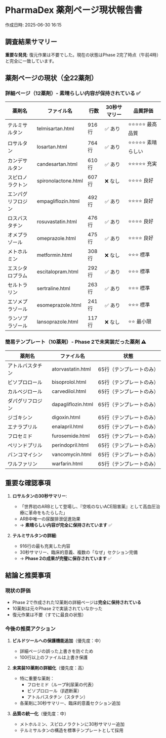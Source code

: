 # PharmaDex 薬剤ページ現状報告書
作成日時: 2025-06-30 16:15

## 調査結果サマリー

**重要な発見**: 復元作業は不要でした。現在の状態はPhase 2完了時点（午前4時）と完全に一致しています。

## 薬剤ページの現状（全22薬剤）

### 詳細ページ（12薬剤）- 素晴らしい内容が保持されている ✅

| 薬剤名 | ファイル名 | 行数 | 30秒サマリー | 品質評価 |
|--------|------------|------|--------------|----------|
| テルミサルタン | telmisartan.html | 916行 | ✅ あり | ⭐⭐⭐⭐⭐ 最高品質 |
| ロサルタン | losartan.html | 764行 | ✅ あり | ⭐⭐⭐⭐⭐ 素晴らしい |
| カンデサルタン | candesartan.html | 610行 | ✅ あり | ⭐⭐⭐⭐⭐ 充実 |
| スピロノラクトン | spironolactone.html | 607行 | ❌ なし | ⭐⭐⭐⭐ 良好 |
| エンパグリフロジン | empagliflozin.html | 492行 | ✅ あり | ⭐⭐⭐⭐ 良好 |
| ロスバスタチン | rosuvastatin.html | 476行 | ✅ あり | ⭐⭐⭐⭐ 良好 |
| オメプラゾール | omeprazole.html | 475行 | ✅ あり | ⭐⭐⭐⭐ 良好 |
| メトホルミン | metformin.html | 308行 | ❌ なし | ⭐⭐⭐ 標準 |
| エスシタロプラム | escitalopram.html | 292行 | ✅ あり | ⭐⭐⭐ 標準 |
| セルトラリン | sertraline.html | 263行 | ✅ あり | ⭐⭐⭐ 標準 |
| エソメプラゾール | esomeprazole.html | 241行 | ✅ あり | ⭐⭐⭐ 標準 |
| ランソプラゾール | lansoprazole.html | 117行 | ❌ なし | ⭐⭐ 最小限 |

### 簡易テンプレート（10薬剤）- Phase 2で未実装だった薬剤 ⚠️

| 薬剤名 | ファイル名 | 状態 |
|--------|------------|------|
| アトルバスタチン | atorvastatin.html | 65行（テンプレートのみ） |
| ビソプロロール | bisoprolol.html | 65行（テンプレートのみ） |
| カルベジロール | carvedilol.html | 65行（テンプレートのみ） |
| ダパグリフロジン | dapagliflozin.html | 65行（テンプレートのみ） |
| ジゴキシン | digoxin.html | 65行（テンプレートのみ） |
| エナラプリル | enalapril.html | 65行（テンプレートのみ） |
| フロセミド | furosemide.html | 65行（テンプレートのみ） |
| ペリンドプリル | perindopril.html | 65行（テンプレートのみ） |
| バンコマイシン | vancomycin.html | 65行（テンプレートのみ） |
| ワルファリン | warfarin.html | 65行（テンプレートのみ） |

## 重要な確認事項

1. **ロサルタンの30秒サマリー**: 
   - 「世界初のARBとして登場し、『空咳のないACE阻害薬』として高血圧治療に革命をもたらした」
   - ARB中唯一の尿酸排泄促進効果
   - → **素晴らしい内容が完全に保持されています** ✅

2. **テルミサルタンの詳細**:
   - 916行の最も充実した内容
   - 30秒サマリー、臨床的意義、複数の「なぜ」セクション完備
   - → **Phase 2の成果が完璧に保存されています** ✅

## 結論と推奨事項

### 現状の評価
- Phase 2で作成された12薬剤の詳細ページは**完全に保持されている**
- 10薬剤は元々Phase 2で実装されていなかった
- 復元作業は不要（すでに最良の状態）

### 今後の推奨アクション
1. **ビルドツールへの保護機能追加**（優先度：中）
   - 詳細ページの誤った上書きを防ぐため
   - 100行以上のファイルは上書き保護

2. **未実装10薬剤の詳細化**（優先度：高）
   - 特に重要な薬剤：
     - フロセミド（ループ利尿薬の代表）
     - ビソプロロール（β遮断薬）
     - アトルバスタチン（スタチン）
   - 各薬剤に30秒サマリー、臨床的意義セクション追加

3. **品質の統一化**（優先度：中）
   - メトホルミン、スピロノラクトンに30秒サマリー追加
   - テルミサルタンの構造を標準テンプレートとして採用